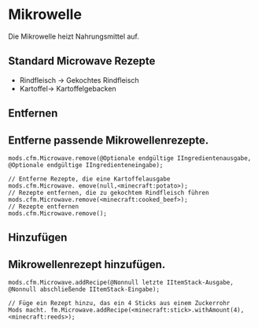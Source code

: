 # Mikrowelle

Die Mikrowelle heizt Nahrungsmittel auf.

## Standard Microwave Rezepte

- Rindfleisch -> Gekochtes Rindfleisch
- Kartoffel-> Kartoffelgebacken

## Entfernen

## Entferne passende Mikrowellenrezepte.

```zenscript
mods.cfm.Microwave.remove(@Optionale endgültige IIngredientenausgabe, @Optionale endgültige IIngredienteneingabe);

// Entferne Rezepte, die eine Kartoffelausgabe
mods.cfm.Microwave. emove(null,<minecraft:potato>);
// Rezepte entfernen, die zu gekochtem Rindfleisch führen
mods.cfm.Microwave.remove(<minecraft:cooked_beef>);
// Rezepte entfernen
mods.cfm.Microwave.remove();
```

## Hinzufügen

## Mikrowellenrezept hinzufügen.

```zenscript
mods.cfm.Microwave.addRecipe(@Nonnull letzte IItemStack-Ausgabe, @Nonnull abschließende IItemStack-Eingabe);

// Füge ein Rezept hinzu, das ein 4 Sticks aus einem Zuckerrohr
Mods macht. fm.Microwave.addRecipe(<minecraft:stick>.withAmount(4),<minecraft:reeds>);
```